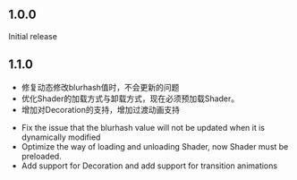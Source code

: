 ## 1.0.0
Initial release

## 1.1.0
- 修复动态修改blurhash值时，不会更新的问题
- 优化Shader的加载方式与卸载方式，现在必须预加载Shader。
- 增加对Decoration的支持，增加过渡动画支持

<!-- EN: -->
- Fix the issue that the blurhash value will not be updated when it is dynamically modified
- Optimize the way of loading and unloading Shader, now Shader must be preloaded.
- Add support for Decoration and add support for transition animations
